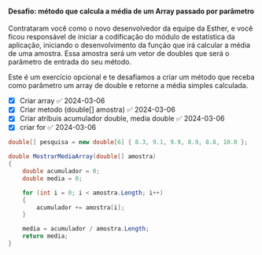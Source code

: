 #### Desafio: método que calcula a média de um Array passado por parâmetro

Contrataram você como o novo desenvolvedor da equipe da Esther, e você ficou responsável de iniciar a codificação do módulo de estatística da aplicação, iniciando o desenvolvimento da função que irá calcular a média de uma amostra. Essa amostra será um vetor de doubles que será o parâmetro de entrada do seu método.

Este é um exercício opcional e te desafiamos a criar um método que receba como parâmetro um array de double e retorne a média simples calculada.

- [x] Criar array ✅ 2024-03-06
- [x] Criar metodo (double[] amostra) ✅ 2024-03-06
- [x] Criar atribuis acumulador double, media double ✅ 2024-03-06
- [x] criar for ✅ 2024-03-06

```C#
double[] pesquisa = new double[6] { 8.3, 9.1, 9.9, 8.9, 8.8, 10.0 };

double MostrarMediaArray(double[] amostra)
{
    double acumulador = 0;
    double media = 0;

    for (int i = 0; i < amostra.Length; i++)
    {
        acumulador += amostra[i];
    }

    media = acumulador / amostra.Length;
    return media;
}
```